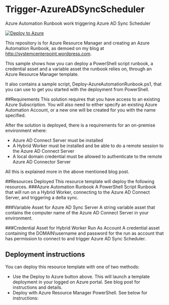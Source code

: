 # Trigger-AzureADSyncScheduler
Azure Automation Runbook work triggering Azure AD Sync Scheduler

[![Deploy to Azure](http://azuredeploy.net/deploybutton.png)](https://portal.azure.com/#create/Microsoft.Template/uri/https%3A%2F%2Fraw.githubusercontent.com%2Fskillriver%2FTrigger-AzureADSyncScheduler%2Fmaster%2Fazuredeploy.json) 

This repository is for Azure Resource Manager and creating an Azure Automation Runbook, as demoed on my blog at http://systemcenterpoint.wordpress.com.

This sample shows how you can deploy a PowerShell script runbook, a credential asset and a variable asset the runbook relies on, through an Azure Resource Manager template. 

It also contains a sample script, Deploy-AzureAutomationRunbook.ps1, that you can use to get you started with the deployment from PowerShell. 

##Requirements
This solution requires that you have access to an existing Azure Subscription. You will also need to either specify an existing Azure Automation Account, or a new one will be created for you with the name specified.

After the solution is deployed, there is a requirements for an on-premise environment where:
- Azure AD Connect Server must be installed
- A Hybrid Worker must be installed and be able to do a remote session to the Azure AD Connect Server
- A local domain credential must be allowed to authenticate to the remote Azure AD Connector Server

All this is explained more in the above mentioned blog post.

##Resources Deployed
This resource template will deploy the following resources.
###Azure Automation Runbook
A PowerShell Script Runbook that will run on a Hybrid Worker, connecting to the Azure AD Connect Server, and triggering a delta sync. 

###Variable Asset for Azure AD Sync Server
A string variable asset that contains the computer name of the Azure AD Connect Server in your environment.

###Credential Asset for Hybrid Worker Run As Account
A credential asset containing the DOMAIN\username and password for the run as account that has permission to connect to and trigger Azure AD Sync Scheduler.  

## Deployment instructions
You can deploy this resource template with one of two methods:
- Use the Deploy to Azure button above. This will launch a template deployment in your logged on Azure portal. See blog post for instructions and details.
- Deploy with Azure Resource Manager PowerShell. See below for instructions:

 